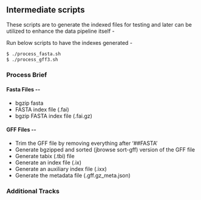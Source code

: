## Intermediate scripts

These scripts are to generate the indexed files for testing and later can be utilized to enhance the data pipeline itself -

Run below scripts to have the indexes generated -
```bash
$ ./process_fasta.sh
$ ./process_gff3.sh
```


### Process Brief

#### Fasta Files --
* bgzip fasta
* FASTA index file (.fai)
* bgzip FASTA index file (.fai.gz)

#### GFF Files --
* Trim the GFF file by removing everything after ‘##FASTA’
* Generate bgzipped and sorted (jbrowse sort-gff) version of the GFF file
* Generate tabix (.tbi) file
*  Generate an index file (.ix)
* Generate an auxiliary index file (.ixx)
* Generate the metadata file (.gff.gz_meta.json)

### Additional Tracks

